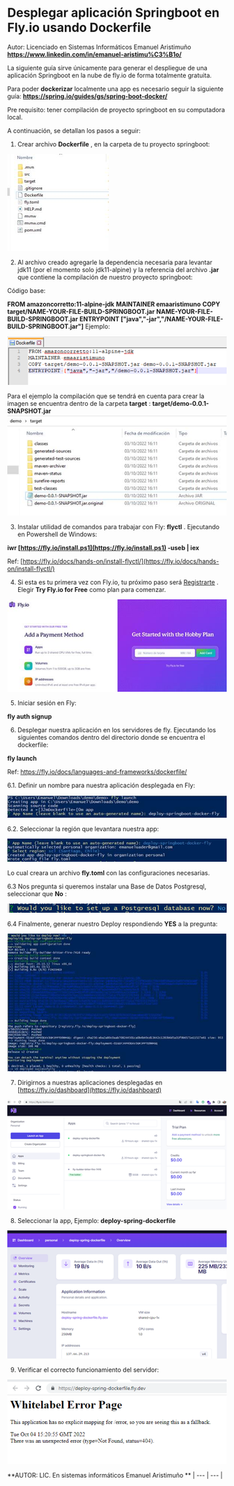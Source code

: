 # Desplegar aplicación Springboot en Fly.io usando Dockerfile

Autor: Licenciado en Sistemas Informáticos Emanuel Aristimuño **https://www.linkedin.com/in/emanuel-aristimu%C3%B1o/** 

La siguiente guía sirve únicamente para generar el despliegue de una aplicación Springboot en la nube de fly.io de forma totalmente gratuita.

Para poder **dockerizar** localmente una app es necesario seguir la siguiente guía: [ **https://spring.io/guides/gs/spring-boot-docker/** ](https://spring.io/guides/gs/spring-boot-docker/)

Pre requisito: tener compilación de proyecto springboot en su computadora local.

A continuación, se detallan los pasos a seguir:

1. Crear archivo **Dockerfile** , en la carpeta de tu proyecto springboot:

![](img/image001.jpg)

2. Al archivo creado agregarle la dependencia necesaria para levantar jdk11 (por el momento solo jdk11-alpine) y la referencia del archivo **.jar** que contiene la compilación de nuestro proyecto springboot:

Código base:

 **FROM amazoncorretto:11-alpine-jdk** 
 **MAINTAINER emaaristimuno** 
 **COPY**  **target/NAME-YOUR-FILE-BUILD-SPRINGBOOT.jar**  **NAME-YOUR-FILE-BUILD-SPRINGBOOT.jar** 
**ENTRYPOINT ["java","-jar","/NAME-YOUR-FILE-BUILD-SPRINGBOOT.jar"]**
Ejemplo:

![](img/image002.png)

Para el ejemplo la compilación que se tendrá en cuenta para crear la imagen se encuentra dentro de la carpeta  **target** :
**target/demo-0.0.1-SNAPSHOT.jar** 
![](img/image003.jpg)

3. Instalar utilidad de comandos para trabajar con Fly:  **flyctl** . Ejecutando en Powershell de Windows:

**iwr [https://fly.io/install.ps1](https://fly.io/install.ps1) -useb | iex**

Ref: [https://fly.io/docs/hands-on/install-flyctl/](https://fly.io/docs/hands-on/install-flyctl/)

4. Si esta es tu primera vez con Fly.io, tu próximo paso será [Registrarte](https://fly.io/docs/hands-on/sign-up/) . Elegir  **Try Fly.io for Free**  como plan para comenzar.

![](img/image004.jpg)

5. Iniciar sesión en Fly:

 **fly auth signup** 

6. Desplegar nuestra aplicación en los servidores de fly. Ejecutando los siguientes comandos dentro del directorio donde se encuentra el dockerfile:

 **fly launch** 

Ref: https://fly.io/docs/languages-and-frameworks/dockerfile/

  6.1. Definir un nombre para nuestra aplicación desplegada en Fly:

![](img/image005.jpg)

  6.2. Seleccionar la región que levantara nuestra app:

![](img/image006.jpg)

Lo cual creara un archivo  **fly.toml**  con las configuraciones necesarias.

  6.3 Nos pregunta si queremos instalar una Base de Datos Postgresql, seleccionar que  **No** :

![](img/image007.png)

  6.4 Finalmente, generar nuestro Deploy respondiendo  **YES**  a la pregunta:

![](img/image008.jpg)

7. Dirigirnos a nuestras aplicaciones desplegadas en [https://fly.io/dashboard](https://fly.io/dashboard)

![](img/image009.png)

8. Seleccionar la app, Ejemplo:  **deploy-spring-dockerfile** 

![](img/image010.png)

9. Verificar el correcto funcionamiento del servidor:

![](img/image011.png)

**AUTOR: LIC. En sistemas informáticos Emanuel Aristimuño **
| --- | --- |